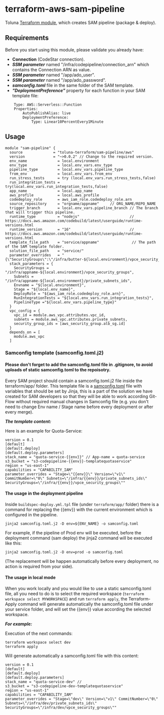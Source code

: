 # terraform-aws-sam-pipeline
Toluna [Terraform module](https://registry.terraform.io/modules/toluna-terraform/sam-pipeline/aws/latest), which creates SAM pipeline (package & deploy).

## Requirements
Before you start using this module, please validate you already have:
- **Connection** (CodeStar connection).
- ***SSM parameter*** named "/infra/codepipeline/connection_arn" which contains the Connection ARN as value.
- ***SSM parameter*** named "/app/ado_user".
- ***SSM parameter*** named "/app/ado_password".
- ***samconfig.toml*** file in the same folder of the SAM template.
- ***"DeploymentPreference"*** property for each function in your SAM template file:
```
    Type: AWS::Serverless::Function
    Properties:
    	AutoPublishAlias: live
    	DeploymentPreference:
    		Type: Linear10PercentEvery1Minute
```
## Usage
```
module "sam-pipeline" {
  source              = "toluna-terraform/sam-pipeline/aws"
  version             = "~>0.0.2" // Change to the required version.
  env_name              = local.environment
  env_type              = local.env_vars.env_type
  pipeline_type         = local.env_vars.pipeline_type
  from_env              = local.env_vars.from_env
  run_stress_tests      = try (local.env_vars.run_stress_tests,false)
  run_integration_tests = try(local.env_vars.run_integration_tests,false)
  app_name              = local.app_name
  aws_profile           = local.aws_profile
  codedeploy_role       = aws_iam_role.codedeploy_role.arn
  source_repository     = "orgname/appname"     // ORG_NAME/REPO_NAME
  trigger_branch        = local.env_vars.pipeline_branch // The branch that will trigger this pipeline.
  runtime_type          = "nodejs"                       // https://docs.aws.amazon.com/codebuild/latest/userguide/runtime-versions.html
  runtime_version       = "16"                           // https://docs.aws.amazon.com/codebuild/latest/userguide/runtime-versions.html
  template_file_path    = "service/appname"               // The path of the SAM template folder.
  solution_file_path    = "service/"
  parameter_overrides   = "{\"SecurityGroups\":\"/infra/butter-${local.environment}/vpce_security_groups\",\"Subnets\":\"/infra/butter-${local.environment}/private_subnets_ids\",\"Envname\":\"${local.environment}\",\"Stage\":\"${local.env_name}\",\"DeployRole\":\"${aws_iam_role.codedeploy_role.arn}\",\"RunIntegrationTests\":\"${local.env_vars.run_integration_tests}\",\"PipelineType\":\"${local.env_vars.pipeline_type}\"}"
  stack_parameters = {
    SecurityGroups = "/infra/appname-${local.environment}/vpce_security_groups",
    Subnets = "/infra/appname-${local.environment}/private_subnets_ids",
    Envname = "${local.environment}",
    Stage = "${local.env_name}",
    DeployRole = "${aws_iam_role.codedeploy_role.arn}",
    RunIntegrationTests = "${local.env_vars.run_integration_tests}",
    PipelineType ="${local.env_vars.pipeline_type}"
  }
  vpc_config = {
    vpc_id = module.aws_vpc.attributes.vpc_id,
    subnets = module.aws_vpc.attributes.private_subnets,
    security_group_ids = [aws_security_group.alb_sg.id]
  }
  depends_on = [
    module.aws_vpc
  ]
```

### Samconfig template (samconfig.toml.j2)
#### Please don't forget to add the samconfig.toml file in .gitignore, to avoid uploads of static samconfig.toml to the repoisotry.
Every SAM project should contain a samconfig.toml.j2 file inside the terraform/app/ folder.
This template file is a [samconfig.toml](https://docs.aws.amazon.com/serverless-application-model/latest/developerguide/serverless-sam-cli-config.html) file with variables that should be set by Jinja, this is a part of the solution we have created for SAM developers so that they will be able to work according Git-Flow without required manual changes in Samconfig file (e.g. you don't need to change Env name / Stage name before every deployment or after every merge).

***The template content:***


Here is an example for Quota-Service:
```
version = 0.1
[default]
[default.deploy]
[default.deploy.parameters]
stack_name = "quota-service-{{env}}" // App-name = quota-service
s3_bucket = "s3-codepipeline-{{env}}-templatequotaservice"
region = "us-east-1"
capabilities = "CAPABILITY_IAM"
parameter_overrides = "Stage=\"{{env}}\" Version=\"v1\" CommitNumber=\"0\" Subnets=\"/infra/{{env}}/private_subnets_ids\" SecurityGroups=\"/infra/{{env}}/vpce_security_groups\""
```

#### The usage in the deployment pipeline
Inside ```buildspec-deploy.yml.tpl``` file (under ```terraform/app/``` folder) there is a command for replacing the {{env}} with the current environment which is configured in the pipeline.

```jinja2 samconfig.toml.j2 -D env=${ENV_NAME} -o samconfig.toml```

For example, if the pipeline of Prod env will be executed, before the deployment command (sam deploy) the jinja2 command will be executed like this:

```jinja2 samconfig.toml.j2 -D env=prod -o samconfig.toml```

(The replacement will be happen automatically before every deployment, no action is required from your side).

#### The usage in local mode
When you work locally and you would like to use a static samconfig.toml file, all you need to do is to select the required workspace (`terraform workspace select MYWORKSPACE`) and run `terraform apply`, the Terraform-Apply command  will generate automatically the samconfig.toml file under your service folder, and will set the {{env}} value according the selected workspace.

***For example:***

Execution of the next commands:
```
terraform workspace select dev
terraform apply
```

Will generate automatically a samconfig.toml file with this content:
```
version = 0.1
[default]
[default.deploy]
[default.deploy.parameters]
stack_name = "quota-service-dev" //
s3_bucket = "s3-codepipeline-dev-templatequotaservice"
region = "us-east-1"
capabilities = "CAPABILITY_IAM"
parameter_overrides = "Stage=\"dev\" Version=\"v1\" CommitNumber=\"0\" Subnets=\"/infra/dev/private_subnets_ids\" SecurityGroups=\"/infra/dev/vpce_security_groups\""
```

